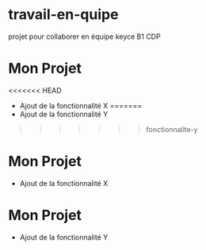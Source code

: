 # travail-en-quipe
projet pour collaborer en équipe keyce B1 CDP 
# Mon Projet
<<<<<<< HEAD
- Ajout de la fonctionnalité X
=======
- Ajout de la fonctionnalité Y
>>>>>>> fonctionnalite-y

# Mon Projet
- Ajout de la fonctionnalité X
# Mon Projet
- Ajout de la fonctionnalité Y 

